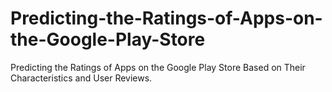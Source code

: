 # Predicting-the-Ratings-of-Apps-on-the-Google-Play-Store
Predicting the Ratings of Apps on the Google Play Store Based on Their Characteristics and User Reviews.
